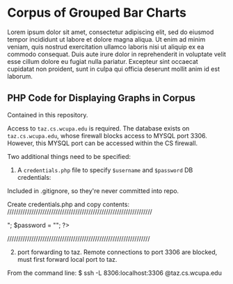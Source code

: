 # Corpus of Grouped Bar Charts #

Lorem ipsum dolor sit amet, consectetur adipiscing elit, sed do eiusmod tempor incididunt ut labore
et dolore magna aliqua. Ut enim ad minim veniam, quis nostrud exercitation ullamco laboris nisi ut
aliquip ex ea commodo consequat. Duis aute irure dolor in reprehenderit in voluptate velit esse
cillum dolore eu fugiat nulla pariatur. Excepteur sint occaecat cupidatat non proident, sunt in culpa
qui officia deserunt mollit anim id est laborum.

## PHP Code for Displaying Graphs in Corpus ##

Contained in this repository.

Access to `taz.cs.wcupa.edu` is required. The database exists on `taz.cs.wcupa.edu`, whose firewall
blocks access to MYSQL port 3306. However, this MYSQL port can be accessed within the CS firewall. 

Two additional things need to be specified:
1. A `credentials.php` file to specify `$username` and `$password` DB credentials:

Included in .gitignore, so they're never committed into repo.

Create credentials.php and copy contents:
//////////////////////////////////////////////////////////////////
<?php

$host = "127.0.0.1";
$port = 8306;              // forwarded port

$dbname = "PieCharts";
$username = "<username>";
$password = "<password>";

?>
/////////////////////////////////////////////////////////////////

2. port forwarding to taz. 
Remote connections to port 3306 are blocked, must first forward local port to taz.

From the command line: 
$ ssh -L 8306:localhost:3306 <username>@taz.cs.wcupa.edu
